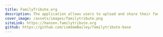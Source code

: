 ```yaml
---
title: FamilyTribute.org
description: The application allows users to upload and share their family's historical photos and stories, then make lots of connections between people and content. Users can register, edit content and invite others to contribute. The app is built with Laravel, Vue 3 and Inertia.js, leveraging Laravel Jetstream. Images are stored in Amazon S3 and emails are sent using SES. 
cover_image: /assets/images/familytribute.png
siteLink: https://hansen.familytribute.org
github: https://github.com/isAdamBailey/familytribute-base
---
```

